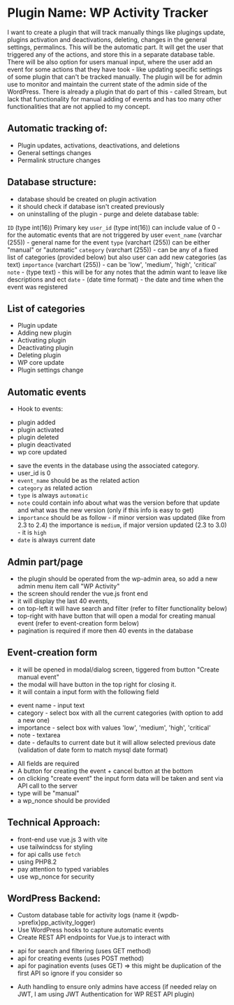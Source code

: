 # Plugin Name: WP Activity Tracker
I want to create a plugin that will track manually things like plugings update, plugins activation and deactivations, deleting, changes in the general settings, permalincs. This will be the automatic part. It will get the user that triggered any of the actions, and store this in a separate database table. There will be also option for users manual input, where the user add an event for some actions that they have took - like updating specific settings of some plugin that can't be tracked manually. The plugin will be for admin use to monitor and maintain the current state of the admin side of the WordPress. There is already a plugin that do part of this - called Stream, but lack that functionality for manual adding of events and has too many other functionalities that are not applied to my concept.


## Automatic tracking of:

* Plugin updates, activations, deactivations, and deletions
* General settings changes
* Permalink structure changes

## Database structure:
* database should be created on plugin activation
* it should check if database isn't created previously
* on uninstalling of the plugin - purge and delete database table:

`ID` (type int(16)) Primary key
`user_id` (type int(16)) can include value of 0 - for the automatic events that are not triggered by user
`event_name` (varchar (255)) - general name for the event
`type` (varchart (255)) can be either "manual" or "automatic"
`category` (varchart (255)) - can be any of a fixed list of categories (provided below) but also user can add new categories (as text)
`importance` (varchart (255)) - can be 'low', 'medium', 'high', 'critical'
`note` - (type text) - this will be for any notes that the admin want to leave like descriptions and ect
`date` - (date time format) - the date and time when the event was registered

## List of categories
- Plugin update
- Adding new plugin
- Activating plugin
- Deactivating plugin
- Deleting plugin
- WP core update
- Plugin settings change

## Automatic events
* Hook to events:
- plugin added
- plugin activated
- plugin deleted
- plugin deactivated
- wp core updated
* save the events in the database using the associated category.
* user_id is 0
* `event_name` should be as the related action
* `category` as related action
* `type` is always `automatic`
* `note` could contain info about what was the version before that update and what was the new version (only if this info is easy to get)
* `importance` should be as follow - if minor version was updated (like from 2.3 to 2.4) the importance is `medium`, if major version updated (2.3 to 3.0) - it is `high`
* `date` is always current date

## Admin part/page
* the plugin should be operated from the wp-admin area, so add a new admin menu item call "WP Activity"
* the screen should render the vue.js front end
* it will display the last 40 events,
* on top-left it will have search and filter (refer to filter functionality below)
* top-right with have button that will open a modal for creating manual event (refer to event-creation form below)
* pagination is required if more then 40 events in the database

## Event-creation form
* it will be opened in modal/dialog screen, tiggered from button "Create manual event"
* the modal will have button in the top right for closing it.
* it will contain a input form with the following field
- event name - input text
- category - select box with all the current categories (with option to add a new one)
- importance - select box with values 'low', 'medium', 'high', 'critical'
- note - textarea
- date - defaults to current date but it will allow selected previous date (validation of date form to match mysql date format)
* All fields are required
* A button for creating the event + cancel button at the bottom
* on clicking "create event" the input form data will be taken and sent via API call to the server 
* type will be "manual"
* a wp_nonce should be provided 


## Technical Approach:
* front-end use vue.js 3 with vite 
* use tailwindcss for styling
* for api calls use `fetch`
* using PHP8.2
* pay attention to typed variables 
* use wp_nonce for security


## WordPress Backend:
* Custom database table for activity logs (name it {wpdb->prefix}pp_activity_logger)
* Use WordPress hooks to capture automatic events
* Create REST API endpoints for Vue.js to interact with
- api for search and filtering (uses GET method)
- api for creating events (uses POST method)
- api for pagination events (uses GET) => this might be duplication of the first API so ignore if you consider so
* Auth handling to ensure only admins have access (if needed relay on JWT, I am using JWT Authentication for WP REST API plugin)
